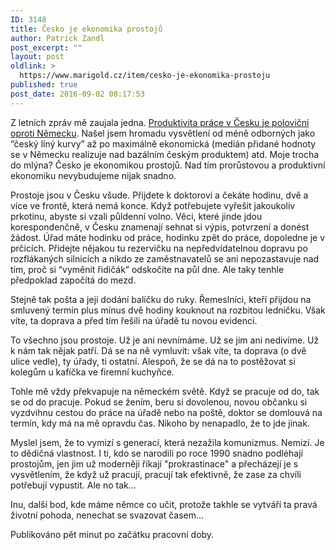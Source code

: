 ```yaml
---
ID: 3148
title: Česko je ekonomika prostojů
author: Patrick Zandl
post_excerpt: ""
layout: post
oldlink: >
  https://www.marigold.cz/item/cesko-je-ekonomika-prostoju
published: true
post_date: 2016-09-02 08:17:53
---
```

Z letních zpráv mě zaujala jedna. <a href="http://www.byznysnoviny.cz/2016/08/01/v-cesku-je-pouze-polovicni-produktivita-prace-nez-v-nemecku-nejvyssi-je-v-usa/">Produktivita práce v Česku je poloviční oproti Německu</a>. Našel jsem hromadu vysvětlení od méně odborných jako “český líný kurvy” až po maximálně ekonomická (medián přidané hodnoty se v Německu realizuje nad bazálním českým produktem) atd. Moje trocha do mlýna? Česko je ekonomikou prostojů. Nad tím prorůstovou a produktivní ekonomiku nevybudujeme nijak snadno. 

Prostoje jsou v Česku všude. Přijdete k doktorovi a čekáte hodinu, dvě a více ve frontě, která nemá konce. Když potřebujete vyřešit jakoukoliv prkotinu, abyste si vzali půldenní volno. Věci, které jinde jdou korespondenčně, v Česku znamenají sehnat si výpis, potvrzení a donést žádost. Úřad máte hodinku od práce, hodinku zpět do práce, dopoledne je v prčicích. Přidejte nějakou tu rezervičku na nepředvídatelnou dopravu po rozflákaných silnicích a nikdo ze zaměstnavatelů se ani nepozastavuje nad tím, proč si “vyměnit řidičák” odskočíte na půl dne. Ale taky tenhle předpoklad započítá do mezd. 

Stejně tak pošta a její dodání balíčku do ruky. Řemeslníci, kteří přijdou na smluvený termín plus mínus dvě hodiny kouknout na rozbitou ledničku. Však víte, ta doprava a před tím řešili na úřadě tu novou evidenci. 

To všechno jsou prostoje. Už je ani nevnímáme. Už se jim ani nedivíme. Už k nám tak nějak patří. Dá se na ně vymluvit: však víte, ta doprava (o dvě ulice vedle), ty úřady, ti ostatní. Alespoň, že se dá na to postěžovat si kolegům u kafíčka ve firemní kuchyňce. 

Tohle mě vždy překvapuje na německém světě. Když se pracuje od do, tak se od do pracuje. Pokud se žením, beru si dovolenou, novou občanku si vyzdvihnu cestou do práce na úřadě nebo na poště, doktor se domlouvá na termín, kdy má na mě opravdu čas. Nikoho by nenapadlo, že to jde jinak.

Myslel jsem, že to vymizí s generací, která nezažila komunizmus. Nemizí. Je to dědičná vlastnost. I ti, kdo se narodili po roce 1990 snadno podléhají prostojům, jen jim už moderněji říkají "prokrastinace" a přecházejí je s vysvětlením, že když už pracují, pracují tak efektivně, že zase za chvíli potřebují vypustit. Ale no tak... 

Inu, další bod, kde máme němce co učit, protože takhle se vytváří ta pravá životní pohoda, nenechat se svazovat časem… 

Publikováno pět minut po začátku pracovní doby.